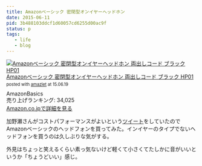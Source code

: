 ```yaml
---
title: Amazonベーシック 密閉型オンイヤーヘッドホン
date: 2015-06-11
pid: 3b488103ddcf1d60057cd6255d00ac9f
status: p
tags:
   - life
   - blog
---
```


<div class="amazlet-box" style="margin-bottom:0px;"><div class="amazlet-image" style="float:left;margin:0px 12px 1px 0px;"><a href="http://www.amazon.co.jp/exec/obidos/ASIN/B00KQFO12W/dotimpact-22/ref=nosim/" name="amazletlink" target="_blank"><img src="http://ecx.images-amazon.com/images/I/41vl5vAkQOL._SL160_.jpg" alt="Amazonベーシック 密閉型オンイヤーヘッドホン 両出しコード ブラック HP01" style="border: none;" /></a></div><div class="amazlet-info" style="line-height:120%; margin-bottom: 10px"><div class="amazlet-name" style="margin-bottom:10px;line-height:120%"><a href="http://www.amazon.co.jp/exec/obidos/ASIN/B00KQFO12W/dotimpact-22/ref=nosim/" name="amazletlink" target="_blank">Amazonベーシック 密閉型オンイヤーヘッドホン 両出しコード ブラック HP01</a><div class="amazlet-powered-date" style="font-size:80%;margin-top:5px;line-height:120%">posted with <a href="http://www.amazlet.com/" title="amazlet" target="_blank">amazlet</a> at 15.06.19</div></div><div class="amazlet-detail">AmazonBasics <br />売り上げランキング: 34,025<br /></div><div class="amazlet-sub-info" style="float: left;"><div class="amazlet-link" style="margin-top: 5px"><a href="http://www.amazon.co.jp/exec/obidos/ASIN/B00KQFO12W/dotimpact-22/ref=nosim/" name="amazletlink" target="_blank">Amazon.co.jpで詳細を見る</a></div></div></div><div class="amazlet-footer" style="clear: left"></div></div>

加野瀬さんがコストパフォーマンスがよいという[ツイート][1]をしていたのでAmazonベーシックのヘッドフォンを買ってみた。インイヤーのタイプでないヘッドフォンを買うのは久しぶりな気がする。

外見はちょっと笑えるくらい素っ気ないけど軽くて小さくてたしかに音がいいというか「ちょうどいい」感じ。

[1]:	https://twitter.com/kanose/status/577607287394676736
